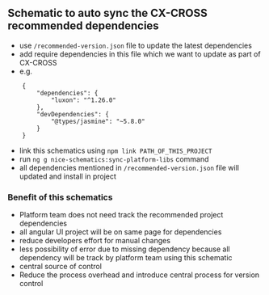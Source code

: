 
## Schematic to auto sync the CX-CROSS recommended dependencies 

- use `/recommended-version.json` file to update the latest dependencies
- add require dependencies in this file which we want to update as part of CX-CROSS
- e.g. 
```
    {
        "dependencies": {
            "luxon": "^1.26.0"
        },
        "devDependencies": {
            "@types/jasmine": "~5.8.0"
        }
    }
```
- link this schematics using `npm link PATH_OF_THIS_PROJECT`
- run `ng g nice-schematics:sync-platform-libs` command
- all dependencies mentioned in `/recommended-version.json` file will updated and install in project


### Benefit of this schematics
- Platform team does not need track the recommended project dependencies
- all angular UI project will be on same page for dependencies
- reduce developers effort for manual changes
- less possibility of error due to missing dependency because all dependency will be track by platform team using this schematic
- central source of control
- Reduce the process overhead and introduce central process for version control


